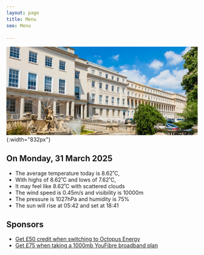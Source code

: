 ```yaml
---
layout: page
title: Menu
seo: Menu

---
```


![Logo](/images/logo.jpg){:width="832px"}

<!-- weather_marker starts -->
## On Monday, 31 March 2025

- The average temperature today is 8.62˚C,
- With highs of 8.62˚C and lows of 7.62˚C,
- It may feel like 8.62˚C with scattered clouds
- The wind speed is 0.45m/s and visibility is 10000m
- The pressure is 1027hPa and humidity is 75%
- The sun will rise at 05:42 and set at 18:41

<!-- weather_marker ends -->

## Sponsors

- [Get £50 credit when switching to Octopus Energy](https://bit.ly/3oD1nnS)
- [Get £75 when taking a 1000mb YouFibre broadband plan](https://aklam.io/91zWhU?)



